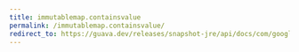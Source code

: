 ```yaml
---
title: immutablemap.containsvalue
permalink: /immutablemap.containsvalue/
redirect_to: https://guava.dev/releases/snapshot-jre/api/docs/com/google/common/collect/ImmutableMap.html#containsValue-java.lang.Object-
---
```

